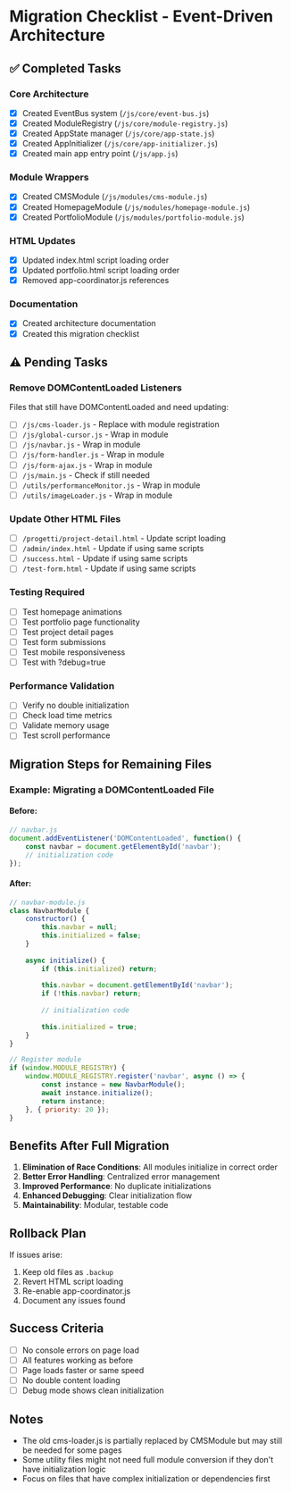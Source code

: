 # Migration Checklist - Event-Driven Architecture

## ✅ Completed Tasks

### Core Architecture
- [x] Created EventBus system (`/js/core/event-bus.js`)
- [x] Created ModuleRegistry (`/js/core/module-registry.js`)
- [x] Created AppState manager (`/js/core/app-state.js`)
- [x] Created AppInitializer (`/js/core/app-initializer.js`)
- [x] Created main app entry point (`/js/app.js`)

### Module Wrappers
- [x] Created CMSModule (`/js/modules/cms-module.js`)
- [x] Created HomepageModule (`/js/modules/homepage-module.js`)
- [x] Created PortfolioModule (`/js/modules/portfolio-module.js`)

### HTML Updates
- [x] Updated index.html script loading order
- [x] Updated portfolio.html script loading order
- [x] Removed app-coordinator.js references

### Documentation
- [x] Created architecture documentation
- [x] Created this migration checklist

## ⚠️ Pending Tasks

### Remove DOMContentLoaded Listeners
Files that still have DOMContentLoaded and need updating:
- [ ] `/js/cms-loader.js` - Replace with module registration
- [ ] `/js/global-cursor.js` - Wrap in module
- [ ] `/js/navbar.js` - Wrap in module
- [ ] `/js/form-handler.js` - Wrap in module
- [ ] `/js/form-ajax.js` - Wrap in module
- [ ] `/js/main.js` - Check if still needed
- [ ] `/utils/performanceMonitor.js` - Wrap in module
- [ ] `/utils/imageLoader.js` - Wrap in module

### Update Other HTML Files
- [ ] `/progetti/project-detail.html` - Update script loading
- [ ] `/admin/index.html` - Update if using same scripts
- [ ] `/success.html` - Update if using same scripts
- [ ] `/test-form.html` - Update if using same scripts

### Testing Required
- [ ] Test homepage animations
- [ ] Test portfolio page functionality
- [ ] Test project detail pages
- [ ] Test form submissions
- [ ] Test mobile responsiveness
- [ ] Test with ?debug=true

### Performance Validation
- [ ] Verify no double initialization
- [ ] Check load time metrics
- [ ] Validate memory usage
- [ ] Test scroll performance

## Migration Steps for Remaining Files

### Example: Migrating a DOMContentLoaded File

#### Before:
```javascript
// navbar.js
document.addEventListener('DOMContentLoaded', function() {
    const navbar = document.getElementById('navbar');
    // initialization code
});
```

#### After:
```javascript
// navbar-module.js
class NavbarModule {
    constructor() {
        this.navbar = null;
        this.initialized = false;
    }
    
    async initialize() {
        if (this.initialized) return;
        
        this.navbar = document.getElementById('navbar');
        if (!this.navbar) return;
        
        // initialization code
        
        this.initialized = true;
    }
}

// Register module
if (window.MODULE_REGISTRY) {
    window.MODULE_REGISTRY.register('navbar', async () => {
        const instance = new NavbarModule();
        await instance.initialize();
        return instance;
    }, { priority: 20 });
}
```

## Benefits After Full Migration

1. **Elimination of Race Conditions**: All modules initialize in correct order
2. **Better Error Handling**: Centralized error management
3. **Improved Performance**: No duplicate initializations
4. **Enhanced Debugging**: Clear initialization flow
5. **Maintainability**: Modular, testable code

## Rollback Plan

If issues arise:
1. Keep old files as `.backup`
2. Revert HTML script loading
3. Re-enable app-coordinator.js
4. Document any issues found

## Success Criteria

- [ ] No console errors on page load
- [ ] All features working as before
- [ ] Page loads faster or same speed
- [ ] No double content loading
- [ ] Debug mode shows clean initialization

## Notes

- The old cms-loader.js is partially replaced by CMSModule but may still be needed for some pages
- Some utility files might not need full module conversion if they don't have initialization logic
- Focus on files that have complex initialization or dependencies first